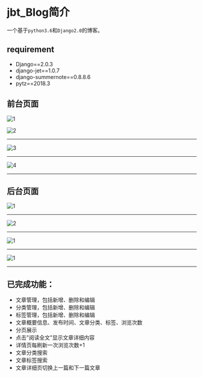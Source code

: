 # jbt_Blog简介

一个基于`python3.6`和`Django2.0`的博客。 
## requirement
- Django==2.0.3
- django-jet==1.0.7
- django-summernote==0.8.8.6
- pytz==2018.3
  
## 前台页面

![1](http://7xljc2.com1.z0.glb.clouddn.com/20180311214549.png)


![2](http://7xljc2.com1.z0.glb.clouddn.com/20180311215055.png)

---

![3](http://7xljc2.com1.z0.glb.clouddn.com/20180311214822.png)

---

![4](http://7xljc2.com1.z0.glb.clouddn.com/20180311214944.png)

---

## 后台页面
![1](http://7xljc2.com1.z0.glb.clouddn.com/20180309-1.png)

---

![2](http://7xljc2.com1.z0.glb.clouddn.com/20180309-2.png)

---

![1](http://7xljc2.com1.z0.glb.clouddn.com/20180309-3.png)

---

![1](http://7xljc2.com1.z0.glb.clouddn.com/20180309-4.png)

---

## 已完成功能：
- 文章管理，包括新增、删除和编辑
- 分类管理，包括新增、删除和编辑
- 标签管理，包括新增、删除和编辑
- 文章概要信息、发布时间、文章分类、标签、浏览次数
- 分页展示
- 点击"阅读全文"显示文章详细内容
- 详情页每刷新一次浏览次数+1
- 文章分类搜索
- 文章标签搜索
- 文章详细页切换上一篇和下一篇文章
